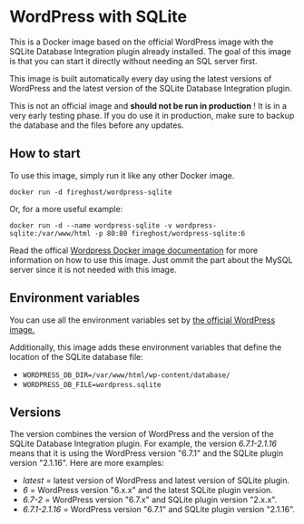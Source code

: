 # WordPress with SQLite
This is a Docker image based on the official WordPress image with the SQLite Database Integration plugin already installed.
The goal of this image is that you can start it directly without needing an SQL server first.

This image is built automatically every day using the latest versions of WordPress and the latest version of the SQLite Database Integration plugin.

This is not an official image and **should not be run in production** ! It is in a very early testing phase.
If you do use it in production, make sure to backup the database and the files before any updates.

## How to start
To use this image, simply run it like any other Docker image.
```
docker run -d fireghost/wordpress-sqlite
```
Or, for a more useful example:
```
docker run -d --name wordpress-sqlite -v wordpress-sqlite:/var/www/html -p 80:80 fireghost/wordpress-sqlite:6
```

Read the offical [Wordpress Docker image documentation](https://hub.docker.com/_/wordpress) for more information on how to use this image.
Just ommit the part about the MySQL server since it is not needed with this image.

## Environment variables
You can use all the environment variables set by [the official WordPress image.](https://hub.docker.com/_/wordpress)

Additionally, this image adds these environment variables that define the location of the SQLite database file:
- `WORDPRESS_DB_DIR=/var/www/html/wp-content/database/`
- `WORDPRESS_DB_FILE=wordpress.sqlite`

## Versions
The version combines the version of WordPress and the version of the SQLite Database Integration plugin.
For example, the version *6.7.1-2.1.16* means that it is using the WordPress version "6.7.1" and the SQLite plugin version "2.1.16".
Here are more examples:
- *latest* = latest version of WordPress and latest version of SQLite plugin.
- *6* = WordPress version "6.x.x" and the latest SQLite plugin version.
- *6.7-2* = WordPress version "6.7.x" and SQLite plugin version "2.x.x".
- *6.7.1-2.1.16* = WordPress version "6.7.1" and SQLite plugin version "2.1.16".
